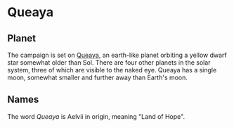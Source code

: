# Queaya

## Planet

The campaign is set on [Queaya](Queaya.md), an earth-like planet orbiting a yellow dwarf star somewhat older than Sol. There are four other planets in the solar system, three of which are visible to the naked eye. Queaya has a single moon, somewhat smaller and further away than Earth's moon.

## Names

The word _Queaya_ is Aelvii in origin, meaning "Land of Hope".